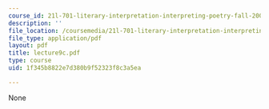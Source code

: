 ```yaml
---
course_id: 21l-701-literary-interpretation-interpreting-poetry-fall-2003
description: ''
file_location: /coursemedia/21l-701-literary-interpretation-interpreting-poetry-fall-2003/1f345b8822e7d380b9f52323f8c3a5ea_lecture9c.pdf
file_type: application/pdf
layout: pdf
title: lecture9c.pdf
type: course
uid: 1f345b8822e7d380b9f52323f8c3a5ea

---
```

None